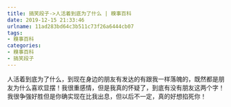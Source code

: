 ```yaml
---
title: 搞笑段子->人活着到底为了什么 | 糗事百科
date: 2019-12-15 21:33:46
urlname: 11ad283bd64c3b511c73f26a6444cb07
tags: 
- 糗事百科
categories:
- 糗事百科
- 搞笑段子
---
```

人活着到底为了什么，到现在身边的朋友有发达的有跟我一样落魄的，既然都是朋友为什么喜欢显摆！我很重感情，但是我真的怀疑了，到底有没有朋友这两个字！我很争强好胜但是你确实现在比我出息，但以后不一定，真的好想掐死你！


